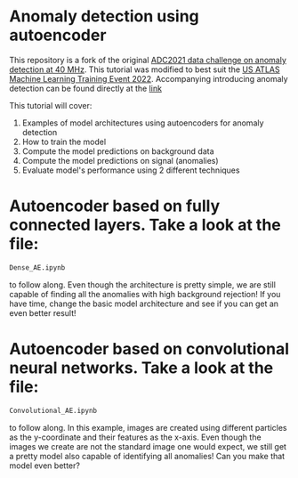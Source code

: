 # Anomaly detection using autoencoder

This repository is a fork of the original [ADC2021 data challenge on anomaly detection at 40 MHz](https://mpp-hep.github.io/ADC2021/). This tutorial was modified to best suit the [US ATLAS Machine Learning Training Event 2022](https://indico.cern.ch/event/1169324/). Accompanying introducing anomaly detection can be found directly at the [link](https://indico.cern.ch/event/1169324/timetable/?view=standard#12-talk-with-hands-on-demo-ano)

This tutorial will cover:

1. Examples of model architectures using autoencoders for anomaly detection
2. How to train the model
3. Compute the model predictions on background data
4. Compute the model predictions on signal (anomalies)
5. Evaluate model's performance using 2 different techniques

# Autoencoder based on fully connected layers. Take a look at the file:

```bash
Dense_AE.ipynb
```

to follow along. Even though the architecture is pretty simple, we are still capable of finding all the anomalies with high background rejection! If you have time, change the basic model architecture and see if you can get an even better result!


# Autoencoder based on convolutional neural networks. Take a look at the file:

```bash
Convolutional_AE.ipynb
```
to follow along. In this example, images are created using different particles as the y-coordinate and their features as the x-axis. Even though the images we create are not the standard image one would expect, we still get a pretty model also capable of identifying all anomalies! Can you make that model even better?

